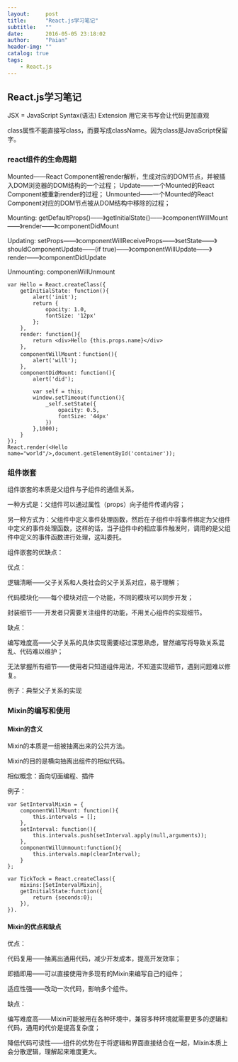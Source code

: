 ```yaml
---
layout:     post
title:      "React.js学习笔记"
subtitle:   ""
date:       2016-05-05 23:18:02
author:     "Paian"
header-img: ""
catalog: true
tags:
    - React.js
---
```


## React.js学习笔记

JSX = JavaScript Syntax(语法) Extension 用它来书写会让代码更加直观

class属性不能直接写class，而要写成className。因为class是JavaScript保留字。

### react组件的生命周期

Mounted——React Component被render解析，生成对应的DOM节点，并被插入DOM浏览器的DOM结构的一个过程；
Update——一个Mounted的React Component被重新render的过程；
Unmounted——一个Mounted的React Component对应的DOM节点被从DOM结构中移除的过程；

Mounting:
getDefaultProps()——》getInitialState()——》componentWillMount——》render——》componentDidMount

Updating:
setProps——》componentWillReceiveProps——》setState——》shouldComponentUpdate——(if true)——》componentWillUpdate——》render——》componentDidUpdate

Unmounting:
componenWillUnmount

```
var Hello = React.createClass({
    getInitialState: function(){
        alert('init');
        return {
            opacity: 1.0,
            fontSize: '12px'
        };
    },
    render: function(){
        return <div>Hello {this.props.name}</div>
    },
    componentWillMount：function(){
        alert('will');
    },
    componentDidMount: function(){
        alert('did');

        var self = this;
        window.setTimeout(function(){
            _self.setState({
                opacity: 0.5,
                fontSize: '44px'
            })
        },1000);
    }
});
React.render(<Hello name="world"/>,document.getElementById('container'));
```

### 组件嵌套

组件嵌套的本质是父组件与子组件的通信关系。

一种方式是：父组件可以通过属性（props）向子组件传递内容；

另一种方式为：父组件中定义事件处理函数，然后在子组件中将事件绑定为父组件中定义的事件处理函数，这样的话，当子组件中的相应事件触发时，调用的是父组件中定义的事件函数进行处理，这叫委托。

组件嵌套的优缺点：

优点：

逻辑清晰——父子关系和人类社会的父子关系对应，易于理解；

代码模块化——每个模块对应一个功能，不同的模块可以同步开发；

封装细节——开发者只需要关注组件的功能，不用关心组件的实现细节。

缺点：

编写难度高——父子关系的具体实现需要经过深思熟虑，冒然编写将导致关系混乱、代码难以维护；

无法掌握所有细节——使用者只知道组件用法，不知道实现细节，遇到问题难以修复。

例子：典型父子关系的实现

### Mixin的编写和使用

#### Mixin的含义

Mixin的本质是一组被抽离出来的公共方法。

Mixin的目的是横向抽离出组件的相似代码。

相似概念：面向切面编程、插件

例子：
```
var SetIntervalMixin = {
    componentWillMount: function(){
        this.intervals = [];
    },
    setInterval: function(){
        this.intervals.push(setInterval.apply(null,arguments));
    },
    componentWillUnmount:function(){
        this.intervals.map(clearInterval);
    }
};

var TickTock = React.createClass({
    mixins:[SetIntervalMixin],
    getInitialState:function({
        return {seconds:0};
    }),
}).
```
#### Mixin的优点和缺点

优点：

代码复用——抽离出通用代码，减少开发成本，提高开发效率；

即插即用——可以直接使用许多现有的Mixin来编写自己的组件；

适应性强——改动一次代码，影响多个组件。

缺点：

编写难度高——Mixin可能被用在各种环境中，兼容多种环境就需要更多的逻辑和代码，通用的代价是提高复杂度；

降低代码可读性——组件的优势在于将逻辑和界面直接结合在一起，Mixin本质上会分散逻辑，理解起来难度更大。